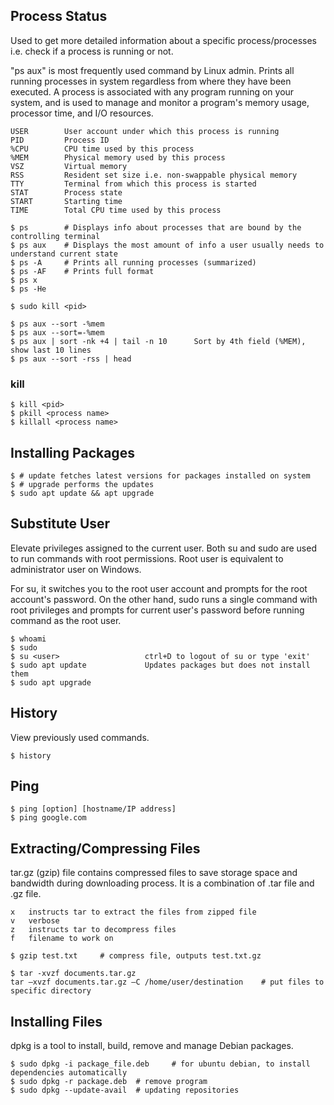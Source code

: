 ## Process Status

Used to get more detailed information about a specific process/processes i.e. check if a process is running or not.

"ps aux" is most frequently used command by Linux admin. Prints all running processes in system regardless from where they have been executed. A process is associated with any program running on your system, and is used to manage and monitor a program's memory usage, processor time, and I/O resources.

```
USER        User account under which this process is running
PID         Process ID
%CPU        CPU time used by this process
%MEM        Physical memory used by this process
VSZ         Virtual memory
RSS         Resident set size i.e. non-swappable physical memory
TTY         Terminal from which this process is started
STAT        Process state
START       Starting time
TIME        Total CPU time used by this process
```

```console
$ ps        # Displays info about processes that are bound by the controlling terminal
$ ps aux    # Displays the most amount of info a user usually needs to understand current state
$ ps -A     # Prints all running processes (summarized)
$ ps -AF    # Prints full format
$ ps x
$ ps -He

$ sudo kill <pid>

$ ps aux --sort -%mem
$ ps aux --sort=-%mem
$ ps aux | sort -nk +4 | tail -n 10      Sort by 4th field (%MEM), show last 10 lines
$ ps aux --sort -rss | head
```

### kill

```console
$ kill <pid>
$ pkill <process name>
$ killall <process name>
```


## Installing Packages

```console
$ # update fetches latest versions for packages installed on system
$ # upgrade performs the updates
$ sudo apt update && apt upgrade
```

## Substitute User

Elevate privileges assigned to the current user. Both su and sudo are used to run commands with root permissions. Root user is equivalent to administrator user on Windows.

For su, it switches you to the root user account and prompts for the root account's password. On the other hand, sudo runs a single command with root privileges and prompts for current user's password before running command as the root user.

```console
$ whoami
$ sudo
$ su <user>                   ctrl+D to logout of su or type 'exit'
$ sudo apt update             Updates packages but does not install them
$ sudo apt upgrade
```

## History

View previously used commands.

```console
$ history
```

## Ping

```console
$ ping [option] [hostname/IP address]
$ ping google.com
```

## Extracting/Compressing Files

tar.gz (gzip) file contains compressed files to save storage space and bandwidth during downloading process. It is a combination of .tar file and .gz file.

```
x   instructs tar to extract the files from zipped file
v   verbose
z   instructs tar to decompress files
f   filename to work on
```

```console
$ gzip test.txt     # compress file, outputs test.txt.gz
```

```console
$ tar -xvzf documents.tar.gz
tar –xvzf documents.tar.gz –C /home/user/destination    # put files to specific directory
```

## Installing Files

dpkg is a tool to install, build, remove and manage Debian packages.

```console
$ sudo dpkg -i package_file.deb     # for ubuntu debian, to install dependencies automatically
$ sudo dpkg -r package.deb  # remove program
$ sudo dpkg --update-avail  # updating repositories
```
